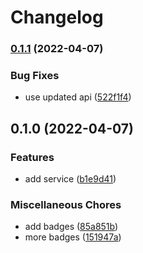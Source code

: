 # Changelog

### [0.1.1](https://www.github.com/glocurrency/tingg-service/compare/v0.1.0...v0.1.1) (2022-04-07)


### Bug Fixes

* use updated api ([522f1f4](https://www.github.com/glocurrency/tingg-service/commit/522f1f47b218a47eb262ce7c398319a95519ff24))

## 0.1.0 (2022-04-07)


### Features

* add service ([b1e9d41](https://www.github.com/glocurrency/tingg-service/commit/b1e9d414df7929e1d1f32ce429445f64b6c352d5))


### Miscellaneous Chores

* add badges ([85a851b](https://www.github.com/glocurrency/tingg-service/commit/85a851b269adf74cdd97a43bd014db892b35e89f))
* more badges ([151947a](https://www.github.com/glocurrency/tingg-service/commit/151947a780a929339941b25835ef0643f2fe38b3))
